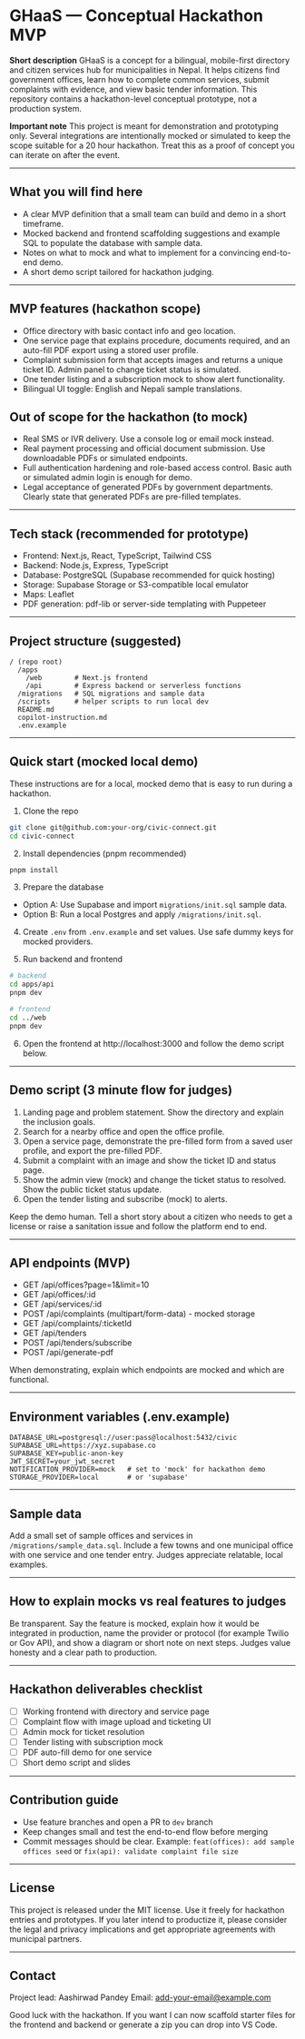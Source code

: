 # GHaaS — Conceptual Hackathon MVP

**Short description**
GHaaS is a concept for a bilingual, mobile-first directory and citizen services hub for municipalities in Nepal. It helps citizens find government offices, learn how to complete common services, submit complaints with evidence, and view basic tender information. This repository contains a hackathon-level conceptual prototype, not a production system.

**Important note**
This project is meant for demonstration and prototyping only. Several integrations are intentionally mocked or simulated to keep the scope suitable for a 20 hour hackathon. Treat this as a proof of concept you can iterate on after the event.

---

## What you will find here
- A clear MVP definition that a small team can build and demo in a short timeframe.
- Mocked backend and frontend scaffolding suggestions and example SQL to populate the database with sample data.
- Notes on what to mock and what to implement for a convincing end-to-end demo.
- A short demo script tailored for hackathon judging.

---

## MVP features (hackathon scope)
- Office directory with basic contact info and geo location.
- One service page that explains procedure, documents required, and an auto-fill PDF export using a stored user profile.
- Complaint submission form that accepts images and returns a unique ticket ID. Admin panel to change ticket status is simulated.
- One tender listing and a subscription mock to show alert functionality.
- Bilingual UI toggle: English and Nepali sample translations.

## Out of scope for the hackathon (to mock)
- Real SMS or IVR delivery. Use a console log or email mock instead.
- Real payment processing and official document submission. Use downloadable PDFs or simulated endpoints.
- Full authentication hardening and role-based access control. Basic auth or simulated admin login is enough for demo.
- Legal acceptance of generated PDFs by government departments. Clearly state that generated PDFs are pre-filled templates.

---

## Tech stack (recommended for prototype)
- Frontend: Next.js, React, TypeScript, Tailwind CSS
- Backend: Node.js, Express, TypeScript
- Database: PostgreSQL (Supabase recommended for quick hosting)
- Storage: Supabase Storage or S3-compatible local emulator
- Maps: Leaflet
- PDF generation: pdf-lib or server-side templating with Puppeteer

---

## Project structure (suggested)
```
/ (repo root)
  /apps
    /web        # Next.js frontend
    /api        # Express backend or serverless functions
  /migrations   # SQL migrations and sample data
  /scripts      # helper scripts to run local dev
  README.md
  copilot-instruction.md
  .env.example
```

---

## Quick start (mocked local demo)
These instructions are for a local, mocked demo that is easy to run during a hackathon.

1. Clone the repo
```bash
git clone git@github.com:your-org/civic-connect.git
cd civic-connect
```

2. Install dependencies (pnpm recommended)
```bash
pnpm install
```

3. Prepare the database
- Option A: Use Supabase and import `migrations/init.sql` sample data.
- Option B: Run a local Postgres and apply `/migrations/init.sql`.

4. Create `.env` from `.env.example` and set values. Use safe dummy keys for mocked providers.

5. Run backend and frontend
```bash
# backend
cd apps/api
pnpm dev

# frontend
cd ../web
pnpm dev
```

6. Open the frontend at http://localhost:3000 and follow the demo script below.

---

## Demo script (3 minute flow for judges)
1. Landing page and problem statement. Show the directory and explain the inclusion goals.
2. Search for a nearby office and open the office profile.
3. Open a service page, demonstrate the pre-filled form from a saved user profile, and export the pre-filled PDF.
4. Submit a complaint with an image and show the ticket ID and status page.
5. Show the admin view (mock) and change the ticket status to resolved. Show the public ticket status update.
6. Open the tender listing and subscribe (mock) to alerts.

Keep the demo human. Tell a short story about a citizen who needs to get a license or raise a sanitation issue and follow the platform end to end.

---

## API endpoints (MVP)
- GET /api/offices?page=1&limit=10
- GET /api/offices/:id
- GET /api/services/:id
- POST /api/complaints (multipart/form-data) - mocked storage
- GET /api/complaints/:ticketId
- GET /api/tenders
- POST /api/tenders/subscribe
- POST /api/generate-pdf

When demonstrating, explain which endpoints are mocked and which are functional.

---

## Environment variables (.env.example)
```
DATABASE_URL=postgresql://user:pass@localhost:5432/civic
SUPABASE_URL=https://xyz.supabase.co
SUPABASE_KEY=public-anon-key
JWT_SECRET=your_jwt_secret
NOTIFICATION_PROVIDER=mock   # set to 'mock' for hackathon demo
STORAGE_PROVIDER=local       # or 'supabase'
```

---

## Sample data
Add a small set of sample offices and services in `/migrations/sample_data.sql`. Include a few towns and one municipal office with one service and one tender entry. Judges appreciate relatable, local examples.

---

## How to explain mocks vs real features to judges
Be transparent. Say the feature is mocked, explain how it would be integrated in production, name the provider or protocol (for example Twilio or Gov API), and show a diagram or short note on next steps. Judges value honesty and a clear path to production.

---

## Hackathon deliverables checklist
- [ ] Working frontend with directory and service page
- [ ] Complaint flow with image upload and ticketing UI
- [ ] Admin mock for ticket resolution
- [ ] Tender listing with subscription mock
- [ ] PDF auto-fill demo for one service
- [ ] Short demo script and slides

---

## Contribution guide
- Use feature branches and open a PR to `dev` branch
- Keep changes small and test the end-to-end flow before merging
- Commit messages should be clear. Example: `feat(offices): add sample offices seed` or `fix(api): validate complaint file size`

---

## License
This project is released under the MIT license. Use it freely for hackathon entries and prototypes. If you later intend to productize it, please consider the legal and privacy implications and get appropriate agreements with municipal partners.

---

## Contact
Project lead: Aashirwad Pandey
Email: add-your-email@example.com


Good luck with the hackathon. If you want I can now scaffold starter files for the frontend and backend or generate a zip you can drop into VS Code.

